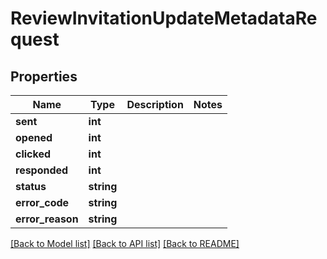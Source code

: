 # ReviewInvitationUpdateMetadataRequest

## Properties
Name | Type | Description | Notes
------------ | ------------- | ------------- | -------------
**sent** | **int** |  | 
**opened** | **int** |  | 
**clicked** | **int** |  | 
**responded** | **int** |  | 
**status** | **string** |  | 
**error_code** | **string** |  | 
**error_reason** | **string** |  | 

[[Back to Model list]](../README.md#documentation-for-models) [[Back to API list]](../README.md#documentation-for-api-endpoints) [[Back to README]](../README.md)


